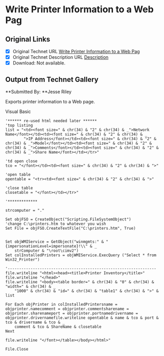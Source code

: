 # Write Printer Information to a Web Pag

## Original Links

- [x] Original Technet URL [Write Printer Information to a Web Pag](https://gallery.technet.microsoft.com/ef4da3ce-7075-46b6-98a2-b49c94743048)
- [x] Original Technet Description URL [Description](https://gallery.technet.microsoft.com/ef4da3ce-7075-46b6-98a2-b49c94743048/description)
- [x] Download: Not available.

## Output from Technet Gallery

**Submitted By: **Jesse Riley

Exports printer information to a Web page.

Visual Basic

```
'****** re-used html needed later ******
'top listing
list = "<td><font size=" & chr(34) & "2" & chr(34) & _">Network Name</font></td><td><font size=" & chr(34) & "2" & chr(34) & _
        ">IP Address</font></td><td><font size=" & chr(34) & "2" & chr(34) & _">Model</font></td><td><font size=" & chr(34) & "2" & chr(34) & _">Comments</font></td><td><font size=" & chr(34) & "2" & chr(34) & _">Share Name</font></td></tr>"

'td open close
tco = "</font></td><td><font size=" & chr(34) & "2" & chr(34) & ">"

'open table
opentable = "<tr><td><font size=" & chr(34) & "2" & chr(34) & ">"

'close table
closetable = "</font></td></tr>"

'*************

strcomputer = "."

Set objFSO = CreateObject("Scripting.FileSystemObject")
'change C:\printers.htm to whatever you wish
Set File = objFSO.CreateTextFile("C:\printers.htm", True)


Set objWMIService = GetObject("winmgmts:" & "{impersonationLevel=impersonate}!\\" & _
    strComputer & "\root\cimv2")
Set colInstalledPrinters = objWMIService.ExecQuery ("Select * from Win32_Printer")

'-----------------------------------------------------------------
file.writeline "<html><head><title>Printer Inventory</title>"
file.writeline "</head>"
file.writeline "<body><table border=" & chr(34) & "0" & chr(34) & "width=" & chr(34) & _
    "1000" & chr(34) & "id=" & chr(34) & "table1" & chr(34) & ">" & list 

For Each objPrinter in colInstalledPrintersname = objprinter.namecomment = objprinter.commentsharename = objprinter.sharenameport = objprinter.portnamedrivername = objprinter.drivernamefile.writeline opentable & name & tco & port & tco & drivername & tco & _
    comment & tco & ShareName & closetable
Next

file.writeline "</font></table></body></html>"

File.Close
```

